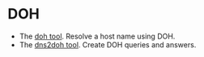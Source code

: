 # DOH

- The [doh tool](doh.md). Resolve a host name using DOH.
- The [dns2doh tool](dns2doh.md). Create DOH queries and answers.

